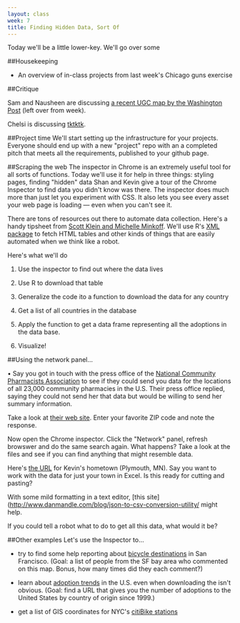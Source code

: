 ```yaml
---
layout: class
week: 7
title: Finding Hidden Data, Sort Of
---
```


Today we'll be a little lower-key. We'll go over some

##Housekeeping

- An overview of in-class projects from last week's Chicago guns exercise

##Critique

Sam and Nausheen are discussing [a recent UGC map by the Washington Post](http://www.washingtonpost.com/wp-apps/your-own-words/shutdown-map/) (left over from week).

Chelsi is discussing [tktktk]().

##Project time
We'll start setting up the infrastructure for your projects. Everyone should end up with a new "project" repo with an a completed pitch that meets all the requirements, published to your github page.

##Scraping the web
The inspector in Chrome is an extremely useful tool for all sorts of functions. Today we'll use it for help in three things: styling pages, finding "hidden" data Shan and Kevin give a tour of the Chrome Inspector to find data you didn't know was there. The inspector does much more than just let you experiment with CSS. It also lets you see every asset your web page is loading &mdash; even when you can't see it.

There are tons of resources out there to automate data collection. Here's a handy tipsheet from [Scott Klein and Michelle Minkoff](https://github.com/kleinmatic/datashow). We'll use R's [XML package](http://cran.r-project.org/web/packages/XML/index.html) to fetch HTML tables and other kinds of things that are easily automated when we think like a robot.

Here's what we'll do

1. Use the inspector to find out where the data lives
2. Use R to download that table
3. Generalize the code ito a function to download the data for any country
4. Get a list of all countries in the database
5. Apply the function to get a data frame representing all the adoptions in the data base.

6. Visualize!

<!-- http://adoption.state.gov/maps/statistics/map_files/statistics.php?special=NONE&year=ALL&country=Burkina+Faso&state=NONE -->

##Using the network panel...

• Say you got in touch with the press office of the [National Community Pharmacists Association](https://www.ncpanet.org/) to see if they could send you data for the locations of all 23,000 community pharmacies in the U.S. Their press office replied, saying they could not send her that data but would be willing to send her summary information.

Take a look at [their web site](https://www.ncpanet.org/index.php/find-your-local-pharmacy). Enter your favorite ZIP code and note the response.

Now open the Chrome inspector. Click the "Network" panel, refresh browswer and do the same search again. What happens? Take a look at the files and see if you can find anything that might resemble data.

Here's [the URL](http://www.fight4rx.org/map/getpharms3.php?address=55441) for Kevin's hometown (Plymouth, MN). Say you want to work with the data for just your town in Excel. Is this ready for cutting and pasting?

With some mild formatting in a text editor, [this site](http://www.danmandle.com/blog/json-to-csv-conversion-utility/ might help.

If you could tell a robot what to do to get all this data, what would it be?

##Other examples
Let's use the Inspector to...

- try to find some help reporting about [bicycle destinations](http://www.nytimes.com/newsgraphics/2013/06/07/bicycle-routes/#city=san-francisco) in San Francisco. (Goal: a list of people from the SF bay area who commented on this map. Bonus, how many times did they each comment?)

- learn about [adoption trends](http://adoption.state.gov/about_us/statistics.php) in the U.S. even when downloading the isn't obvious. (Goal: find a URL that gives you the number of adoptions to the United States by country of origin since 1999.)

- get a list of GIS coordinates for NYC's [citiBike stations](http://citibikenyc.com/stations)




